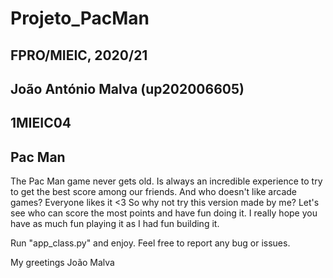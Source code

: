 # Projeto_PacMan
## FPRO/MIEIC, 2020/21
## João António Malva (up202006605)
## 1MIEIC04

## Pac Man
  The Pac Man game never gets old. 
  Is always an incredible experience to try to get the best score among our friends. 
  And who doesn't like arcade games? Everyone likes it <3
  So why not try this version made by me? Let's see who can score the most points and have fun doing it.
  I really hope you have as much fun playing it as I had fun building it.
  
  Run "app_class.py" and enjoy.
  Feel free to report any bug or issues.
  
  
My greetings
João Malva
